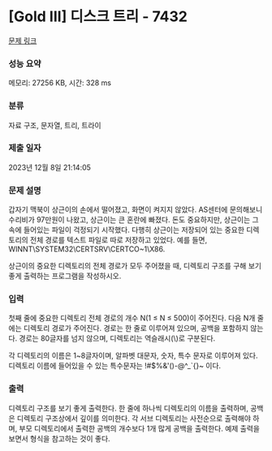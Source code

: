 # [Gold III] 디스크 트리 - 7432 

[문제 링크](https://www.acmicpc.net/problem/7432) 

### 성능 요약

메모리: 27256 KB, 시간: 328 ms

### 분류

자료 구조, 문자열, 트리, 트라이

### 제출 일자

2023년 12월 8일 21:14:05

### 문제 설명

<p>갑자기 맥북이 상근이의 손에서 떨어졌고, 화면이 켜지지 않았다. AS센터에 문의해보니 수리비가 97만원이 나왔고, 상근이는 큰 혼란에 빠졌다. 돈도 중요하지만, 상근이는 그 속에 들어있는 파일이 걱정되기 시작했다. 다행히 상근이는 저장되어 있는 중요한 디렉토리의 전체 경로를 텍스트 파일로 따로 저장하고 있었다. 예를 들면, WINNT\SYSTEM32\CERTSRV\CERTCO~1\X86. </p>

<p>상근이의 중요한 디렉토리의 전체 경로가 모두 주어졌을 때, 디렉토리 구조를 구해 보기 좋게 출력하는 프로그램을 작성하시오.</p>

### 입력 

 <p>첫째 줄에 중요한 디렉토리 전체 경로의 개수 N(1 ≤ N ≤ 500)이 주어진다. 다음 N개 줄에는 디렉토리 경로가 주어진다. 경로는 한 줄로 이루어져 있으며, 공백을 포함하지 않는다. 경로는 80글자를 넘지 않으며, 디렉토리는 역슬래시(\)로 구분된다.</p>

<p>각 디렉토리의 이름은 1~8글자이며, 알파벳 대문자, 숫자, 특수 문자로 이루어져 있다. 디렉토리 이름에 들어있을 수 있는 특수문자는 !#<span>$</span>%&'()-@^_`{}~ 이다.</p>

### 출력 

 <p>디렉토리 구조를 보기 좋게 출력한다. 한 줄에 하나씩 디렉토리의 이름을 출력하며, 공백은 디렉토리 구조상에서 깊이를 의미한다. 각 서브 디렉토리는 사전순으로 출력해야 하며, 부모 디렉토리에서 출력한 공백의 개수보다 1개 많게 공백을 출력한다. 예제 출력을 보면서 형식을 참고하는 것이 좋다.</p>

